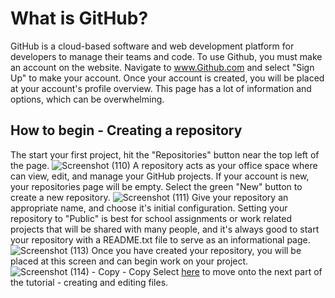 # What is GitHub?
GitHub is a cloud-based software and web development platform for developers to manage their teams and code. To use Github, you must make an account on the website. Navigate to www.Github.com and select "Sign Up" to make your account.
Once your account is created, you will be placed at your account's profile overview. This page has a lot of information and options, which can be overwhelming.

## How to begin - Creating a repository
The start your first project, hit the "Repositories" button near the top left of the page.
![Screenshot (110)](https://github.com/BDBluhm/INFOTC-1600-Final/assets/116319535/6dd2d0d9-8f37-43bf-93ed-966f2cb67092)
A repository acts as your office space where can view, edit, and manage your GitHub projects.
If your account is new, your repositories page will be empty. Select the green "New" button to create a new repository.
![Screenshot (111)](https://github.com/BDBluhm/INFOTC-1600-Final/assets/116319535/c3971dac-49fd-482b-93b0-4434cdd4f3bc)
Give your repository an appropriate name, and choose it's initial configuration. Setting your repository to "Public" is best for school assignments or work related projects that will be shared with many people, and it's always good to start your repository with a README.txt file to serve as an informational page.
![Screenshot (113)](https://github.com/BDBluhm/INFOTC-1600-Final/assets/116319535/52b88de5-d8cf-453d-b6a7-ef294e9b7d9d)
Once you have created your repository, you will be placed at this screen and can begin work on your project. 
![Screenshot (114) - Copy - Copy](https://github.com/BDBluhm/INFOTC-1600-Final/assets/116319535/4c13c4ea-37cf-4836-89ad-15b22037551e)
Select [here](TutorialPg2.md) to move onto the next part of the tutorial - creating and editing files.
